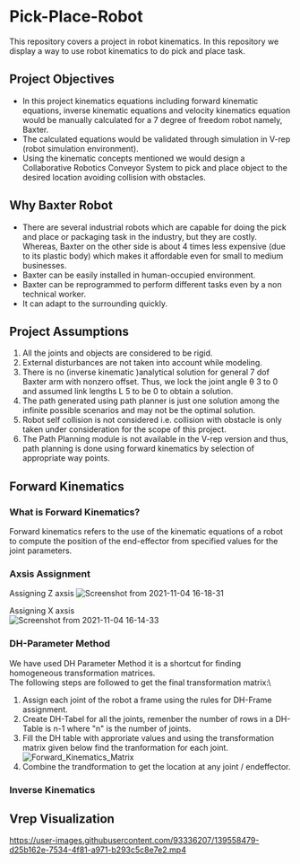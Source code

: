 # Pick-Place-Robot
This repository covers a project in robot kinematics. In this repository we display a way to use robot kinematics to do pick and place task.
## Project Objectives
- In this project kinematics equations including forward kinematic equations, inverse kinematic equations and
velocity kinematics equation would be manually calculated for a 7 degree of freedom robot namely, Baxter.
- The calculated equations would be validated through simulation in V-rep (robot simulation environment). 
- Using the kinematic concepts mentioned we would design a Collaborative Robotics Conveyor System to pick and place object to the desired location avoiding collision with obstacles.
## Why Baxter Robot
- There are several industrial robots which are capable for doing the pick and place or packaging task in the industry, but they are costly. Whereas, Baxter on the other side is about 4 times less expensive (due to its plastic body) which makes it affordable even for small to medium businesses.
- Baxter can be easily installed in human-occupied environment.
- Baxter can be reprogrammed to perform different tasks even by a non technical worker.
- It can adapt to the surrounding quickly.
## Project Assumptions
1. All the joints and objects are considered to be rigid.
2. External disturbances are not taken into account while modeling.
3. There is no (inverse kinematic )analytical solution for general 7 dof Baxter arm with
nonzero offset. Thus, we lock the joint angle θ 3 to 0 and assumed link lengths L 5 to
be 0 to obtain a solution.
4. The path generated using path planner is just one solution among the infinite possible scenarios and may not be the optimal solution.
5. Robot self collision is not considered i.e. collision with obstacle is only taken under
consideration for the scope of this project.
6. The Path Planning module is not available in the V-rep version and thus, path planning is done using forward kinematics by selection of appropriate way points.
## Forward Kinematics
### What is Forward Kinematics?
Forward kinematics refers to the use of the kinematic equations of a robot to compute the position of the end-effector from specified values for the joint parameters.
### Axsis Assignment
Assigning  Z axsis
![Screenshot from 2021-11-04 16-18-31](https://user-images.githubusercontent.com/93336207/140413715-f2085558-3850-488c-b1b3-62a08349a82a.png)


Assigning X axsis\
![Screenshot from 2021-11-04 16-14-33](https://user-images.githubusercontent.com/93336207/140413475-2ee7c825-7154-4502-99f9-3ff90a238075.png)
 

### DH-Parameter Method
We have used DH Parameter Method it is a shortcut for finding homogeneous transformation matrices.\
The following steps are followed to get the final transformation matrix:\
1) Assign each joint of the robot a frame using the rules for DH-Frame assignment.
2) Create DH-Tabel for all the joints, remenber the number of rows in a DH-Table is n-1 where "n" is the number of joints.
3) Fill the DH table with approriate values and using the transformation matrix given below find the tranformation for each joint.
![Forward_Kinematics_Matrix](https://user-images.githubusercontent.com/93336207/140411698-d62b2776-b235-40ef-8f07-f6e34cef7eef.gif)
4) Combine the trandformation to get the location at any joint / endeffector.


### Inverse Kinematics

## Vrep Visualization
https://user-images.githubusercontent.com/93336207/139558479-d25b162e-7534-4f81-a971-b293c5c8e7e2.mp4


